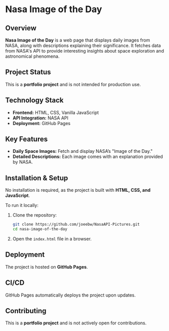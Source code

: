 # **Nasa Image of the Day**  

## **Overview**  
**Nasa Image of the Day** is a web page that displays daily images from NASA, along with descriptions explaining their significance. It fetches data from NASA's API to provide interesting insights about space exploration and astronomical phenomena.  

## **Project Status**  
This is a **portfolio project** and is not intended for production use.  

## **Technology Stack**  
- **Frontend:** HTML, CSS, Vanilla JavaScript  
- **API Integration:** NASA API  
- **Deployment:** GitHub Pages  

## **Key Features**  
- **Daily Space Images:** Fetch and display NASA’s "Image of the Day."  
- **Detailed Descriptions:** Each image comes with an explanation provided by NASA.  

## **Installation & Setup**  
No installation is required, as the project is built with **HTML, CSS, and JavaScript**.  

To run it locally:  

1. Clone the repository:  
   ```sh
   git clone https://github.com/joeebw/NasaAPI-Pictures.git
   cd nasa-image-of-the-day
   ```  
2. Open the `index.html` file in a browser.  

## **Deployment**  
The project is hosted on **GitHub Pages**.  

## **CI/CD**  
GitHub Pages automatically deploys the project upon updates.  

## **Contributing**  
This is a **portfolio project** and is not actively open for contributions.  
